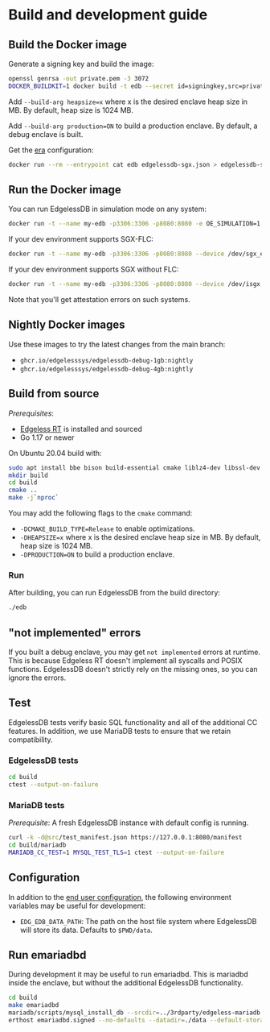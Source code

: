 # Build and development guide

## Build the Docker image
Generate a signing key and build the image:
```sh
openssl genrsa -out private.pem -3 3072
DOCKER_BUILDKIT=1 docker build -t edb --secret id=signingkey,src=private.pem - < Dockerfile
```

Add `--build-arg heapsize=x` where x is the desired enclave heap size in MB. By default, heap size is 1024 MB.

Add `--build-arg production=ON` to build a production enclave. By default, a debug enclave is built.

Get the [era](https://github.com/edgelesssys/era) configuration:

```sh
docker run --rm --entrypoint cat edb edgelessdb-sgx.json > edgelessdb-sgx.json
```

## Run the Docker image
You can run EdgelessDB in simulation mode on any system:
```sh
docker run -t --name my-edb -p3306:3306 -p8080:8080 -e OE_SIMULATION=1 edb
```

If your dev environment supports SGX-FLC:
```sh
docker run -t --name my-edb -p3306:3306 -p8080:8080 --device /dev/sgx_enclave --device /dev/sgx_provision edb
```

If your dev environment supports SGX without FLC:
```sh
docker run -t --name my-edb -p3306:3306 -p8080:8080 --device /dev/isgx -v /var/run/aesmd:/var/run/aesmd edb
```
Note that you'll get attestation errors on such systems.

## Nightly Docker images
Use these images to try the latest changes from the main branch:
* `ghcr.io/edgelesssys/edgelessdb-debug-1gb:nightly`
* `ghcr.io/edgelesssys/edgelessdb-debug-4gb:nightly`

## Build from source
*Prerequisites*:
* [Edgeless RT](https://github.com/edgelesssys/edgelessrt) is installed and sourced
* Go 1.17 or newer

On Ubuntu 20.04 build with:
```sh
sudo apt install bbe bison build-essential cmake liblz4-dev libssl-dev zlib1g-dev
mkdir build
cd build
cmake ..
make -j`nproc`
```

You may add the following flags to the `cmake` command:
* `-DCMAKE_BUILD_TYPE=Release` to enable optimizations.
* `-DHEAPSIZE=x` where x is the desired enclave heap size in MB. By default, heap size is 1024 MB.
* `-DPRODUCTION=ON` to build a production enclave.

### Run
After building, you can run EdgelessDB from the build directory:
```sh
./edb
```

## "not implemented" errors
If you built a debug enclave, you may get `not implemented` errors at runtime. This is because Edgeless RT doesn't implement all syscalls and POSIX functions. EdgelessDB doesn't strictly rely on the missing ones, so you can ignore the errors.

## Test
EdgelessDB tests verify basic SQL functionality and all of the additional CC features. In addition, we use MariaDB tests to ensure that we retain compatibility.

### EdgelessDB tests
```sh
cd build
ctest --output-on-failure
```

### MariaDB tests
*Prerequisite*: A fresh EdgelessDB instance with default config is running.
```sh
curl -k -d@src/test_manifest.json https://127.0.0.1:8080/manifest
cd build/mariadb
MARIADB_CC_TEST=1 MYSQL_TEST_TLS=1 ctest --output-on-failure
```

## Configuration
In addition to the [end user configuration](https://docs.edgeless.systems/edgelessdb/#/reference/configuration), the following environment variables may be useful for development:
* `EDG_EDB_DATA_PATH`: The path on the host file system where EdgelessDB will store its data. Defaults to `$PWD/data`.

## Run emariadbd
During development it may be useful to run emariadbd. This is mariadbd inside the enclave, but without the additional EdgelessDB functionality.
```sh
cd build
make emariadbd
mariadb/scripts/mysql_install_db --srcdir=../3rdparty/edgeless-mariadb --auth-root-authentication-method=normal --no-defaults
erthost emariadbd.signed --no-defaults --datadir=./data --default-storage-engine=rocksdb
```
